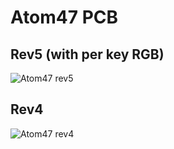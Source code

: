 # Atom47 PCB

## Rev5 (with per key RGB)
![Atom47 rev5](https://i.imgur.com/lVYLru7.jpg)

## Rev4
![Atom47 rev4](https://i.imgur.com/Pqt8uBg.jpg)
